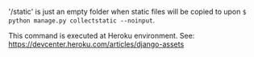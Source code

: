 '/static' is just an empty folder when static files will be copied to upon `$ python manage.py collectstatic --noinput`.

This command is executed at Heroku environment.
See: https://devcenter.heroku.com/articles/django-assets
